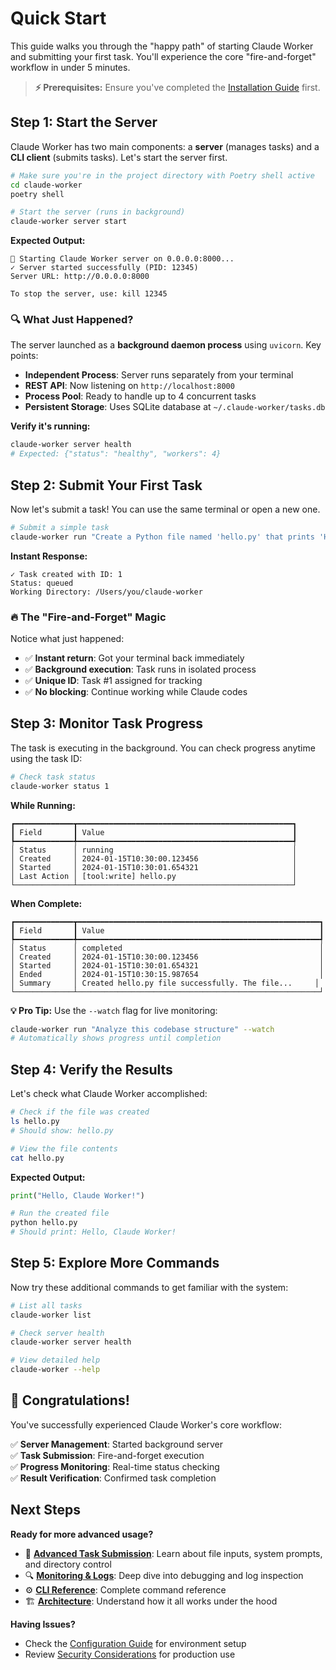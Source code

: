 # Quick Start

This guide walks you through the "happy path" of starting Claude Worker and submitting your first task. You'll experience the core "fire-and-forget" workflow in under 5 minutes.

> **⚡ Prerequisites:** Ensure you've completed the [Installation Guide](./01-getting-started-installation.md) first.

## Step 1: Start the Server

Claude Worker has two main components: a **server** (manages tasks) and a **CLI client** (submits tasks). Let's start the server first.

```bash
# Make sure you're in the project directory with Poetry shell active
cd claude-worker
poetry shell

# Start the server (runs in background)
claude-worker server start
```

**Expected Output:**
```
🚀 Starting Claude Worker server on 0.0.0.0:8000...
✓ Server started successfully (PID: 12345)
Server URL: http://0.0.0.0:8000

To stop the server, use: kill 12345
```

### 🔍 What Just Happened?

The server launched as a **background daemon process** using `uvicorn`. Key points:
- **Independent Process**: Server runs separately from your terminal
- **REST API**: Now listening on `http://localhost:8000`
- **Process Pool**: Ready to handle up to 4 concurrent tasks
- **Persistent Storage**: Uses SQLite database at `~/.claude-worker/tasks.db`

**Verify it's running:**
```bash
claude-worker server health
# Expected: {"status": "healthy", "workers": 4}

```

## Step 2: Submit Your First Task

Now let's submit a task! You can use the same terminal or open a new one.

```bash
# Submit a simple task
claude-worker run "Create a Python file named 'hello.py' that prints 'Hello, Claude Worker!' and explain what you did."
```

**Instant Response:**
```
✓ Task created with ID: 1
Status: queued
Working Directory: /Users/you/claude-worker
```

### 🔥 The "Fire-and-Forget" Magic

Notice what just happened:
- ✅ **Instant return**: Got your terminal back immediately
- ✅ **Background execution**: Task runs in isolated process
- ✅ **Unique ID**: Task #1 assigned for tracking
- ✅ **No blocking**: Continue working while Claude codes

## Step 3: Monitor Task Progress

The task is executing in the background. You can check progress anytime using the task ID:

```bash
# Check task status
claude-worker status 1
```

**While Running:**
```
┏━━━━━━━━━━━━━┳━━━━━━━━━━━━━━━━━━━━━━━━━━━━━━━━━━━━━━━━━━━━━━━━┓
┃ Field       ┃ Value                                          ┃
┡━━━━━━━━━━━━━╇━━━━━━━━━━━━━━━━━━━━━━━━━━━━━━━━━━━━━━━━━━━━━━━━┩
│ Status      │ running                                        │
│ Created     │ 2024-01-15T10:30:00.123456                     │
│ Started     │ 2024-01-15T10:30:01.654321                     │
│ Last Action │ [tool:write] hello.py                          │
└─────────────┴────────────────────────────────────────────────┘
```

**When Complete:**
```
┏━━━━━━━━━━━━━┳━━━━━━━━━━━━━━━━━━━━━━━━━━━━━━━━━━━━━━━━━━━━━━━━━━━━━━┓
┃ Field       ┃ Value                                                ┃
┡━━━━━━━━━━━━━╇━━━━━━━━━━━━━━━━━━━━━━━━━━━━━━━━━━━━━━━━━━━━━━━━━━━━━━┩
│ Status      │ completed                                            │
│ Created     │ 2024-01-15T10:30:00.123456                           │
│ Started     │ 2024-01-15T10:30:01.654321                           │
│ Ended       │ 2024-01-15T10:30:15.987654                           │
│ Summary     │ Created hello.py file successfully. The file...     │
└─────────────┴──────────────────────────────────────────────────────┘
```

**💡 Pro Tip:** Use the `--watch` flag for live monitoring:
```bash
claude-worker run "Analyze this codebase structure" --watch
# Automatically shows progress until completion
```

## Step 4: Verify the Results

Let's check what Claude Worker accomplished:

```bash
# Check if the file was created
ls hello.py
# Should show: hello.py

# View the file contents
cat hello.py
```

**Expected Output:**
```python
print("Hello, Claude Worker!")
```

```bash
# Run the created file
python hello.py
# Should print: Hello, Claude Worker!
```

## Step 5: Explore More Commands

Now try these additional commands to get familiar with the system:

```bash
# List all tasks
claude-worker list

# Check server health
claude-worker server health

# View detailed help
claude-worker --help
```

## 🎉 Congratulations!

You've successfully experienced Claude Worker's core workflow:

✅ **Server Management**: Started background server  
✅ **Task Submission**: Fire-and-forget execution  
✅ **Progress Monitoring**: Real-time status checking  
✅ **Result Verification**: Confirmed task completion  

## Next Steps

**Ready for more advanced usage?**

- 📖 **[Advanced Task Submission](./02-user-guide-task-submission.md)**: Learn about file inputs, system prompts, and directory control
- 🔍 **[Monitoring & Logs](./02-user-guide-monitoring-and-logs.md)**: Deep dive into debugging and log inspection  
- ⚙️ **[CLI Reference](./02-user-guide-cli-reference.md)**: Complete command reference  
- 🏗️ **[Architecture](./03-concepts-architecture.md)**: Understand how it all works under the hood

**Having Issues?**
- Check the [Configuration Guide](./05-administration-configuration.md) for environment setup
- Review [Security Considerations](./05-administration-security.md) for production use